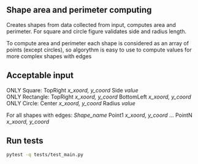 ## Shape area and perimeter computing

Creates shapes from data collected from input, computes area and perimeter. For square and circle figure validates side and radius length.

To compute area and perimeter each shape is considered as an array of points (except circles), so algorythm is easy to use to compute values for more complex shapes with edges

## Acceptable input

ONLY Square: TopRight *x_xoord, y_coord* Side *value*  
ONLY Rectangle: TopRight *x_xoord, y_coord* BottomLeft *x_xoord, y_coord*   
ONLY Circle: Center *x_xoord, y_coord* Radius *value*

For all shapes with edges: *Shape_name* Point1 *x_xoord, y_coord* ... PointN *x_xoord, y_coord*

## Run tests

```bash
pytest -q tests/test_main.py
```
